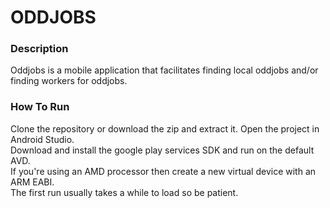 # ODDJOBS

### Description

Oddjobs is a mobile application that facilitates finding local oddjobs and/or finding workers for oddjobs.

### How To Run

Clone the repository or download the zip and extract it. Open the project in Android Studio.    
Download and install the google play services SDK and run on the default AVD.   
If you're using an AMD processor then create a new virtual device with an ARM EABI.   
The first run usually takes a while to load so be patient.
